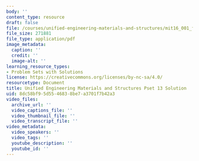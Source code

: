 ```yaml
---
body: ''
content_type: resource
draft: false
file: /courses/unified-engineering-materials-and-structures/mit16_001_f21_pset_13sol.pdf
file_size: 271881
file_type: application/pdf
image_metadata:
  caption: ''
  credit: ''
  image-alt: ''
learning_resource_types:
- Problem Sets with Solutions
license: https://creativecommons.org/licenses/by-nc-sa/4.0/
resourcetype: Document
title: Unified Engineering Materials and Structures Pset 13 Solution
uid: 8dc58bf9-5d55-4683-8be7-a3701f7b42a3
video_files:
  archive_url: ''
  video_captions_file: ''
  video_thumbnail_file: ''
  video_transcript_file: ''
video_metadata:
  video_speakers: ''
  video_tags: ''
  youtube_description: ''
  youtube_id: ''
---
```

